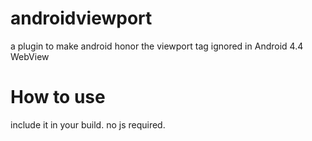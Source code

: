 androidviewport
====================
a plugin to make android honor the viewport tag ignored in Android 4.4 WebView


How to use
==============
include it in your build. no js required.